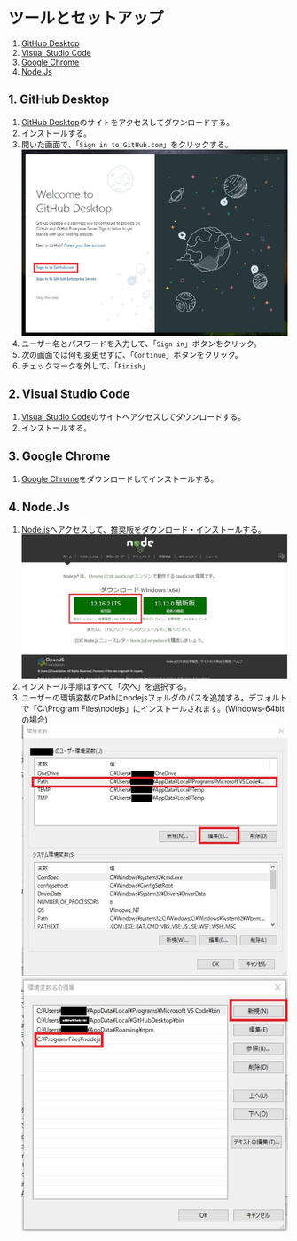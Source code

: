 # ツールとセットアップ

1. [GitHub Desktop](#1-github-desktop)
2. [Visual Studio Code](#2-visual-studio-code)
3. [Google Chrome](#3-google-chrome)
4. [Node.Js](#4-node.js)

## 1. GitHub Desktop

1. [GitHub Desktop](https://desktop.github.com/)のサイトをアクセスしてダウンロードする。
2. インストールする。
3. 開いた画面で、「`Sign in to GitHub.com`」をクリックする。
![sign in to github.com](img/github-desktop.jpg)
4. ユーザー名とパスワードを入力して、「`Sign in`」ボタンをクリック。
5. 次の画面では何も変更せずに、「`Continue`」ボタンをクリック。
6. チェックマークを外して、「`Finish`」

## 2. Visual Studio Code

1. [Visual Studio Code](https://code.visualstudio.com/download)のサイトへアクセスしてダウンロードする。
2. インストールする。

## 3. Google Chrome

1. [Google Chrome](https://www.google.com/intl/ja_jp/chrome/)をダウンロードしてインストールする。

## 4. Node.Js

1. [Node.js](https://nodejs.org/ja/)へアクセスして、推奨版をダウンロード・インストールする。
![node-download site](img/nodejs.jpg)
2. インストール手順はすべて「次へ」を選択する。　
3. ユーザーの環境変数のPathにnodejsフォルダのパスを追加する。デフォルトで「C:\Program Files\nodejs」にインストールされます。(Windows-64bitの場合)
![node-path-step1](img/path1.jpg)
![nodepath-step2](img/path2.jpg)